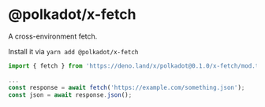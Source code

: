# @polkadot/x-fetch

A cross-environment fetch.

Install it via `yarn add @polkadot/x-fetch`

```js
import { fetch } from 'https://deno.land/x/polkadot@0.1.0/x-fetch/mod.ts';

...
const response = await fetch('https://example.com/something.json');
const json = await response.json();
```
